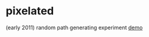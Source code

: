 pixelated
=========

(early 2011) random path generating experiment
[demo](http://localhost:3000/projects/pixelated)

